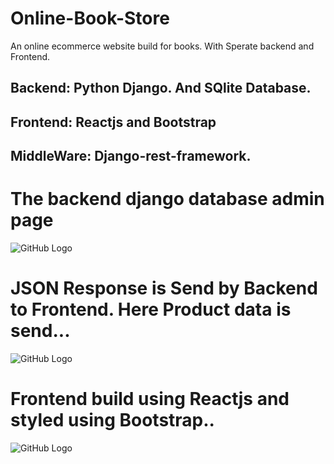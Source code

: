 # Online-Book-Store
An online ecommerce website build for books. With Sperate backend and Frontend.


## Backend: Python Django. And SQlite Database.

## Frontend: Reactjs and Bootstrap

## MiddleWare: Django-rest-framework.

# The backend django database admin page
![GitHub Logo](/c.PNG)


# JSON Response is Send by Backend to Frontend. Here Product data is send...

![GitHub Logo](/a.PNG)

# Frontend build using Reactjs and styled using Bootstrap..

![GitHub Logo](/b.PNG)
